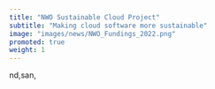 ```yaml
---
title: "NWO Sustainable Cloud Project"
subtitle: "Making cloud software more sustainable"
image: "images/news/NWO_Fundings_2022.png"
promoted: true
weight: 1
---
```

nd,san,